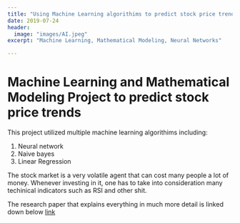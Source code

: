 ```yaml
---
title: "Using Machine Learning algorithims to predict stock price trends"
date: 2019-07-24
header:
  image: "images/AI.jpeg"
excerpt: "Machine Learning, Mathematical Modeling, Neural Networks"

---
```

# Machine Learning and Mathematical Modeling Project to predict stock price trends
  This project utilized multiple machine learning algorithims including:
  1. Neural network
  2. Naive bayes
  3. Linear Regression

  The stock market is a very volatile agent that can cost many people a lot of money. Whenever investing in it, one has to take into consideration many techinical indicators such as RSI and other shit.

  The research paper that explains everything in much more detail is linked down below [link](https://docs.google.com/document/d/1CH2NBqQ97SmrK-o2fUZSxCD8w3tXd9uhHxf5t3MG4to/edit?usp=sharing)
